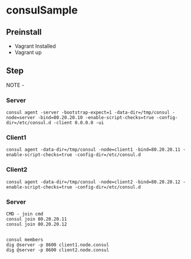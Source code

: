 # consulSample

## Preinstall
- Vagrant Installed
- Vagrant up

## Step
NOTE - 

### Server
```
consul agent -server -bootstrap-expect=1 -data-dir=/tmp/consul -node=server -bind=80.20.20.10 -enable-script-checks=true -config-dir=/etc/consul.d -client 0.0.0.0 -ui
```
### Client1
```
consul agent -data-dir=/tmp/consul -node=client1 -bind=80.20.20.11 -enable-script-checks=true -config-dir=/etc/consul.d
```
### Client2
```
consul agent -data-dir=/tmp/consul -node=client2 -bind=80.20.20.12 -enable-script-checks=true -config-dir=/etc/consul.d
```

### Server
```
CMD - join cmd
consul join 80.20.20.11
consul join 80.20.20.12


consul members
dig @server -p 8600 client1.node.consul
dig @server -p 8600 client2.node.consul
```
